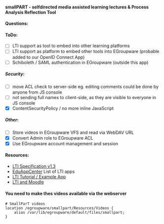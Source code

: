 #### **smallPART** - selfdirected media assisted learning lectures & Process Analysis Reflection Tool

#### Questions:

#### ToDo:
- [ ] LTI support as tool to embed into other learning platforms
- [ ] LTI support as platform to embed other tools into EGroupware (probable added to our OpenID Connect App)
- [ ] Schiboleth / SAML authentication in EGroupware (outside this app)

##### Security:
- [ ] move ACL check to server-side eg. editing comments could be done by anyone from JS console
- [ ] not sending full names to client-side, as they are visible to everyone in JS console
- [x] ContentSecurityPolicy / no more inline JavaScript

##### Other:
- [ ] Store videos in EGroupware VFS and read via WebDAV URL
- [x] Convert Admin role to EGroupware ACL
- [x] Use EGroupware account management and session

#### Resources:
- [LTI Specification v1.3](https://www.imsglobal.org/spec/lti/v1p3)
- [EduAppCenter](https://www.eduappcenter.com/) List of LTI apps
- [LTI Tutorial / Example App](https://acrl.ala.org/techconnect/post/making-a-basic-lti-learning-tools-intoperability-app/)
- [LTI and Moodle](https://docs.moodle.org/38/en/LTI_and_Moodle)

#### You need to make thes videos available via the webserver
```
# SmallParT videos
location /egroupware/smallpart/Resources/Videos {
    alias /var/lib/egroupware/default/files/smallpart;
}
```
